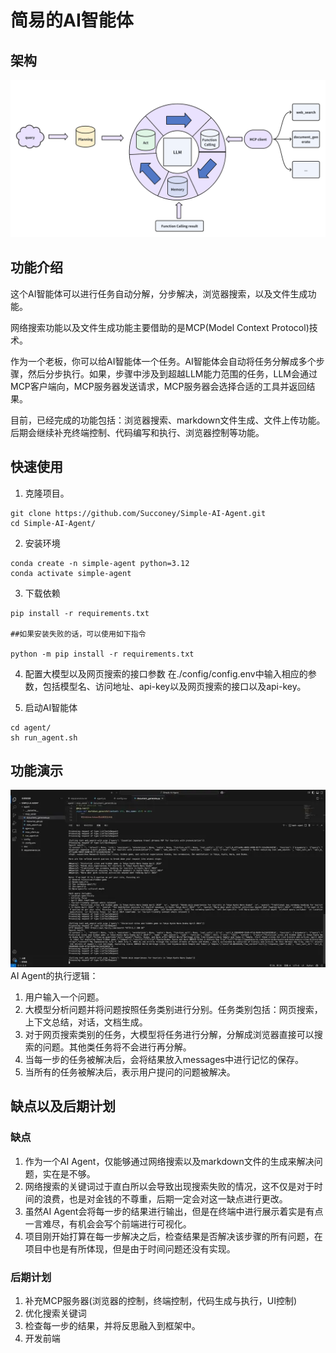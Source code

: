 # 简易的AI智能体
## 架构
![架构](img/Architecture.png)

## 功能介绍
这个AI智能体可以进行任务自动分解，分步解决，浏览器搜索，以及文件生成功能。 

网络搜索功能以及文件生成功能主要借助的是MCP(Model Context Protocol)技术。 

作为一个老板，你可以给AI智能体一个任务。AI智能体会自动将任务分解成多个步骤，然后分步执行。如果，步骤中涉及到超越LLM能力范围的任务，LLM会通过MCP客户端向，MCP服务器发送请求，MCP服务器会选择合适的工具并返回结果。    

目前，已经完成的功能包括：浏览器搜索、markdown文件生成、文件上传功能。后期会继续补充终端控制、代码编写和执行、浏览器控制等功能。

## 快速使用
1. 克隆项目。
```
git clone https://github.com/Succoney/Simple-AI-Agent.git
cd Simple-AI-Agent/
```

2. 安装环境
```
conda create -n simple-agent python=3.12
conda activate simple-agent
```

3. 下载依赖
```
pip install -r requirements.txt

##如果安装失败的话，可以使用如下指令

python -m pip install -r requirements.txt
```

4. 配置大模型以及网页搜索的接口参数
在./config/config.env中输入相应的参数，包括模型名、访问地址、api-key以及网页搜索的接口以及api-key。

5. 启动AI智能体
```
cd agent/
sh run_agent.sh
```


## 功能演示
[![演示视频](/img/video.webp)](https://www.bilibili.com/video/BV1d5dJY8E4n?t=10.3)
AI Agent的执行逻辑：

1. 用户输入一个问题。
2. 大模型分析问题并将问题按照任务类别进行分别。任务类别包括：网页搜索，上下文总结，对话，文档生成。
3. 对于网页搜索类别的任务，大模型将任务进行分解，分解成浏览器直接可以搜索的问题。其他类任务将不会进行再分解。
4. 当每一步的任务被解决后，会将结果放入messages中进行记忆的保存。
5. 当所有的任务被解决后，表示用户提问的问题被解决。

## 缺点以及后期计划
### 缺点
1. 作为一个AI Agent，仅能够通过网络搜索以及markdown文件的生成来解决问题，实在是不够。
2. 网络搜索的关键词过于直白所以会导致出现搜索失败的情况，这不仅是对于时间的浪费，也是对金钱的不尊重，后期一定会对这一缺点进行更改。
3. 虽然AI Agent会将每一步的结果进行输出，但是在终端中进行展示着实是有点一言难尽，有机会会写个前端进行可视化。
4. 项目刚开始打算在每一步解决之后，检查结果是否解决该步骤的所有问题，在项目中也是有所体现，但是由于时间问题还没有实现。

### 后期计划
1. 补充MCP服务器(浏览器的控制，终端控制，代码生成与执行，UI控制)
2. 优化搜索关键词
3. 检查每一步的结果，并将反思融入到框架中。
4. 开发前端




